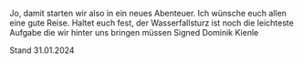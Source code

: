 Jo, damit starten wir also in ein neues Abenteuer. Ich wünsche euch allen eine gute Reise.
Haltet euch fest, der Wasserfallsturz ist noch die leichteste Aufgabe die wir hinter uns bringen müssen
Signed Dominik Kienle

Stand 31.01.2024
